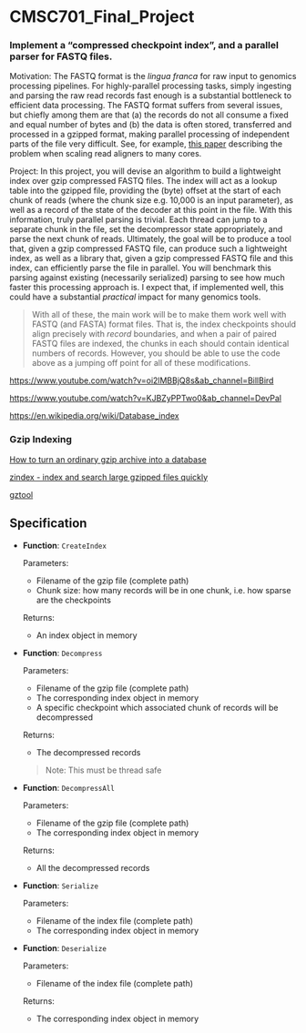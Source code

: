 # CMSC701_Final_Project

### Implement a “compressed checkpoint index”, and a parallel parser for FASTQ files.

Motivation: The FASTQ format is the *lingua franca* for raw input to genomics processing pipelines.  For highly-parallel  processing tasks, simply ingesting and parsing the raw read records fast enough is a substantial bottleneck to efficient data processing.  The  FASTQ format suffers from several issues, but chiefly among them are  that (a) the records do not all consume a fixed and equal number of  bytes and (b) the data is often stored, transferred and processed in a  gzipped format, making parallel processing of independent parts of the  file very difficult.  See, for example, [this paper](https://academic.oup.com/bioinformatics/article/35/3/421/5055585) describing the problem when scaling read aligners to many cores.

Project: In this project, you will devise an algorithm to build a lightweight  index over gzip compressed FASTQ files.  The index will act as a lookup  table into the gzipped file, providing the (byte) offset at the start of each chunk of reads (where the chunk size e.g. 10,000 is an input  parameter), as well as a record of the state of the decoder at this  point in the file.  With this information, truly parallel parsing is  trivial.  Each thread can jump to a separate chunk in the file, set the  decompressor state appropriately, and parse the next chunk of reads.   Ultimately, the goal will be to produce a tool that, given a gzip  compressed FASTQ file, can produce such a lightweight index, as well as a library that, given a gzip compressed FASTQ file and this index, can  efficiently parse the file in parallel.  You will benchmark this parsing against existing (necessarily serialized) parsing to see how much  faster this processing approach is. I expect that, if implemented well,  this could have a substantial *practical* impact for many genomics tools.

> With all of these, the main work will be to make them work well with FASTQ (and FASTA) format files. That is, the index checkpoints should align precisely with *record* boundaries, and when a pair of paired FASTQ files are indexed, the chunks in each should contain identical numbers of records. However, you should be able to use the code above as a jumping off point for all of these modifications.

https://www.youtube.com/watch?v=oi2lMBBjQ8s&ab_channel=BillBird

https://www.youtube.com/watch?v=KJBZyPPTwo0&ab_channel=DevPal

https://en.wikipedia.org/wiki/Database_index

### Gzip Indexing

[How to turn an ordinary gzip archive into a database](https://rushter.com/blog/gzip-indexing/)

[zindex - index and search large gzipped files quickly](https://xania.org/201505/zindex-index-your-gzip-files)

[gztool](https://github.com/circulosmeos/gztool)

## Specification

- **Function**: `CreateIndex`

  Parameters: 

  - Filename of the gzip file (complete path)
  - Chunk size: how many records will be in one chunk, i.e. how sparse are the checkpoints

  Returns:

  - An index object in memory

- **Function**: `Decompress`

  Parameters:

  - Filename of the gzip file (complete path)
  - The corresponding index object in memory
  - A specific checkpoint which associated chunk of records will be decompressed

  Returns:

  - The decompressed records

  > Note: This must be thread safe

- **Function**: `DecompressAll`

  Parameters:

  - Filename of the gzip file (complete path)
  - The corresponding index object in memory

  Returns:

  - All the decompressed records

- **Function**: `Serialize`

  Parameters:

  - Filename of the index file (complete path)
  - The corresponding index object in memory

- **Function**: `Deserialize`

  Parameters:

  - Filename of the index file (complete path)

  Returns:

  - The corresponding index object in memory
